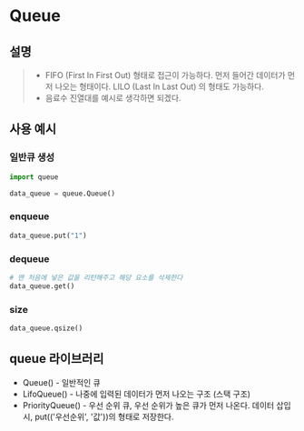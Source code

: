 # Queue

## 설명

> - FIFO (First In First Out) 형태로 접근이 가능하다. 먼저 들어간 데이터가 먼저 나오는 형태이다. LILO (Last In Last Out) 의 형태도 가능하다.
> - 음료수 진열대를 예시로 생각하면 되겠다.

## 사용 예시

### 일반큐 생성

```python
import queue

data_queue = queue.Queue()
```

### enqueue

```python
data_queue.put("1")
```

### dequeue

```python
# 맨 처음에 넣은 값을 리턴해주고 해당 요소를 삭제한다
data_queue.get()
```

### size

```python
data_queue.qsize()
```

## queue 라이브러리

- Queue() - 일반적인 큐
- LifoQueue() - 나중에 입력된 데이터가 먼저 나오는 구조 (스택 구조)
- PriorityQueue() - 우선 순위 큐, 우선 순위가 높은 큐가 먼저 나온다. 데이터 삽입 시, put(('우선순위', '값'))의 형태로 저장한다.
